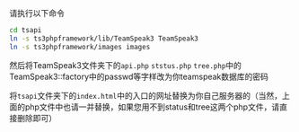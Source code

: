 请执行以下命令

```bash
cd tsapi
ln -s ts3phpframework/lib/TeamSpeak3 TeamSpeak3
ln -s ts3phpframework/images images
```

然后将TeamSpeak3文件夹下的`api.php` `ststus.php` `tree.php`中的TeamSpeak3::factory中的passwd等字样改为你teamspeak数据库的密码

将`tsapi`文件夹下的`index.html`中的入口的网址替换为你自己服务器的（当然，上面的php文件中也请一并替换，如果您用不到status和tree这两个php文件，请直接删除即可）


